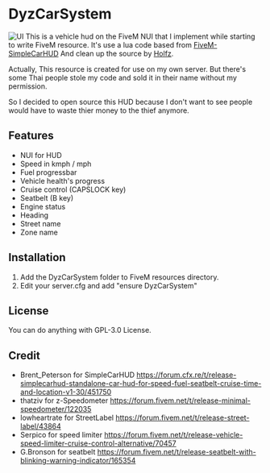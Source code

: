 # DyzCarSystem
![UI](https://github.com/[username]/[reponame]/blob/[branch]/docs/UI.png?raw=true)
This is a vehicle hud on the FiveM NUI that I implement while starting to write FiveM resource. It's use a lua code based from [FiveM-SimpleCarHUD](https://github.com/bepo13/FiveM-SimpleCarHUD) And clean up the source by [Holfz](https://github.com/Holfz).

Actually, This resource is created for use on my own server. But there's some Thai people stole my code and sold it in their name without my permission.

So I decided to open source this HUD because I don't want to see people would have to waste thier money to the thief anymore.

## Features
* NUI for HUD
* Speed in kmph / mph
* Fuel progressbar
* Vehicle health's progress
* Cruise control (CAPSLOCK key)
* Seatbelt (B key)
* Engine status
* Heading
* Street name
* Zone name

## Installation
1. Add the DyzCarSystem folder to FiveM resources directory.
2. Edit your server.cfg and add "ensure DyzCarSystem"

## License
You can do anything with GPL-3.0 License.

## Credit
* Brent_Peterson for SimpleCarHUD https://forum.cfx.re/t/release-simplecarhud-standalone-car-hud-for-speed-fuel-seatbelt-cruise-time-and-location-v1-30/451750
* thatziv for z-Speedometer https://forum.fivem.net/t/release-minimal-speedometer/122035
* lowheartrate for StreetLabel https://forum.fivem.net/t/release-street-label/43864
* Serpico for speed limiter https://forum.fivem.net/t/release-vehicle-speed-limiter-cruise-control-alternative/70457
* G.Bronson for seatbelt https://forum.fivem.net/t/release-seatbelt-with-blinking-warning-indicator/165354
